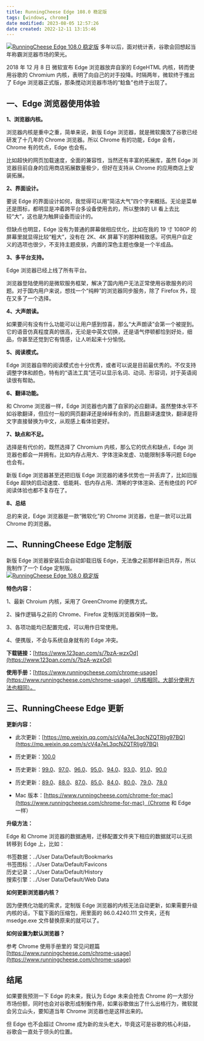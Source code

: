 ```yaml
---
title: RunningCheese Edge 108.0 稳定版
tags: [windows, chrome]
date modified: 2023-08-05 12:57:26
date created: 2022-12-11 13:15:46
---
```



[![RunningCheese Edge 108.0 稳定版](e28e8ee9e60de3e32ff5548259c22943-008i3skNgy1gqb4w27x1lj30zk059q6d.jpg)](https://tva1.sinaimg.cn/large/008i3skNgy1gqb4w27x1lj30zk059q6d.jpg)
多年以后，面对统计表，谷歌会回想起当年称霸浏览器市场的荣光。

2018 年 12 月 8 日 微软宣布 Edge 浏览器放弃自家的 EdgeHTML 内核，转而使用谷歌的 Chromium 内核，表明了向自己的对手投降。时隔两年，微软终于推出了 Edge 浏览器正式版，那条搅动浏览器市场的“鲶鱼”也终于出现了。

## 一、Edge 浏览器使用体验

**1、浏览器内核。**

浏览器内核是重中之重，简单来说，新版 Edge 浏览器，就是微软魔改了谷歌已经研发了十几年的 Chrome 浏览器。所以 Chrome 有的功能，Edge 会有，Chrome 有的优点，Edge 也会有。

比如超快的网页加载速度，全面的兼容性，当然还有丰富的拓展库，虽然 Edge 浏览器目前自身的应用商店拓展数量极少，但好在支持从 Chrome 的应用商店上安装拓展。

**2、界面设计。**

要说 Edge 的界面设计如何，我觉得可以用“简洁大气”四个字来概括。无论是菜单还是图标，都明显是冲着跨平台多设备使用去的，所以整体的 UI 看上去比较“大”，这也是为触屏设备而设计的。

但缺点也明显，Edge 没有为普通的屏幕做相应优化，比如在我的 19 寸 1080P 的屏幕里就显得比较“粗大”，没有在 2K、4K 屏幕下的那种精致感。可供用户自定义的选项也很少，不支持主题皮肤，内置的深色主题也像是一个半成品。

**3、多平台支持。**

Edge 浏览器已经上线了所有平台。

浏览器登陆使用的是微软服务框架，解决了国内用户无法正常使用谷歌服务的问题。对于国内用户来说，想找一个“纯粹”的浏览器同步服务，除了 Firefox 外，现在又多了一个选择。

**4、大声朗读。**

如果要问有没有什么功能可以让用户感到惊喜，那么“大声朗读”会第一个被提到。它的语音仿真程度真的很高，无论是中英文切换，还是语气停顿都恰到好处，细品，你甚至还觉到它有情感，让人听起来十分愉悦。

**5、阅读模式。**

Edge 浏览器自带的阅读模式也十分优秀，或者可以说是目前最优秀的。不仅支持调整字体和颜色，特有的“语法工具”还可以显示名词、动词、形容词，对于英语阅读很有帮助。

**6、翻译功能。**

和 Chrome 浏览器一样，Edge 浏览器也内置了自家的必应翻译。虽然整体水平不如谷歌翻译，但应付一般的网页翻译还是绰绰有余的，而且翻译速度快，翻译是将文字直接替换为中文，从观感上看体验更好。

**7、缺点和不足。**

选择是有代价的，既然选择了 Chromium 内核，那么它的优点和缺点，Edge 浏览器也都会一并拥有。比如内存占用大、字体渲染发虚、功能限制多等问题 Edge 也会有。

新版 Edge 浏览器甚至还把旧版 Edge 浏览器的诸多优势也一并丢弃了，比如旧版 Edge 超快的启动速度、低能耗、低内存占用、清晰的字体渲染、还有绝佳的 PDF 阅读体验也都不复存在了。

**8、总结**

总的来说，Edge 浏览器是一款“微软化”的 Chrome 浏览器，也是一款可以比肩 Chrome 的浏览器。

## 二、RunningCheese Edge 定制版

新版 Edge 浏览器安装后会自动卸载旧版 Edge，无法像之前那样新旧共存，所以我制作了一个 Edge 定制版。  
[![RunningCheese Edge 108.0 稳定版](39c079933c980b293820a6d1d9463d5f-00831rSTgy1gcft9s2s98j31400p07wi.jpg)](https://tva1.sinaimg.cn/large/00831rSTgy1gcft9s2s98j31400p07wi.jpg)

**特色内容：**

1、最新 Chroium 内核，采用了 GreenChrome 的便携方式。

2、操作逻辑与之前的 Chrome、Firefox 定制版浏览器保持一致。

3、各项功能均已配置完成，可以用作日常使用。

4、便携版，不会与系统自身就有的 Edge 冲突。

**下载链接：**[https://www.123pan.com/s/7bzA-wzxOd](https://www.123pan.com/s/7bzA-wzxOd)

**使用手册：**[https://www.runningcheese.com/chrome-usage](https://www.runningcheese.com/chrome-usage)（内核相同，大部分使用方法也相同）。

## 三、RunningCheese Edge 更新

**更新内容：**

- 此次更新：[https://mp.weixin.qq.com/s/cV4a7eL3qcNZQTRIjg97BQ](https://mp.weixin.qq.com/s/cV4a7eL3qcNZQTRIjg97BQ)

- 历史更新：[100.0](https://mp.weixin.qq.com/s/rvnCwP3HBn-5mGOKOh9LHg)

- 历史更新：[99.0](https://mp.weixin.qq.com/s/9K66Hr0oTwwHOfxqLBx44Q)、[97.0](https://mp.weixin.qq.com/s/5n_t78xlsGEODYJiN47r3A)、[96.0](https://mp.weixin.qq.com/s/k1v6N4HQJy5l_5lNRaMvLA)、[95.0](https://mp.weixin.qq.com/s/iMV_diQNzUj3sU_nogJlOg)、[94.0](https://mp.weixin.qq.com/s/R75akb4pFX0CGhG-BRgGmQ)、[93.0](https://mp.weixin.qq.com/s/v4wf-MZEIpT8Bpoi16oiQw)、[91.0](https://mp.weixin.qq.com/s/86F8AoYo1oxk4aS1TYbx9w)、[90.0](https://mp.weixin.qq.com/s/WWwTkPLl44F8wnuipf-5QQ)

- 历史更新：[89.0](https://mp.weixin.qq.com/s/gpfV0MN_mtMJV7Eej6nv4w)、[88.0](https://mp.weixin.qq.com/s/Tz6JmoX5I5FrgCX6F8T1Iw)、[87.0](https://mp.weixin.qq.com/s/oqaFqigli6YeI8FiG8jxdw)、[85.0](https://mp.weixin.qq.com/s/inNa0vz-_H1GeD4d15gAiw)、[84.0](https://mp.weixin.qq.com/s/UpjXiqSBB8QLcX458FBYcw)、[80.0](https://mp.weixin.qq.com/s/ZkiA-7aIf2fb7mRZx0I27A)、[79.0](https://mp.weixin.qq.com/s/wPYw3n7msI34f9pNOkif8Q)、[78.0](https://mp.weixin.qq.com/s/bYlpvuy5OMZmemvH-YoCMQ)

- Mac 版本：[https://www.runningcheese.com/chrome-for-mac](https://www.runningcheese.com/chrome-for-mac)（Chrome 和 Edge 一样）

**升级方法：**

Edge 和 Chrome 浏览器的数据通用，迁移配置文件夹下相应的数据就可以无损 转移到 Edge 上，比如：

书签数据：../User Data/Default/Bookmarks  
书签图标：../User Data/Default/Favicons  
历史记录：../User Data/Default/History  
搜索引擎：../User Data/Default/Web Data

**如何更新浏览器内核？**

因为便携化功能的需求，定制版 Edge 浏览器的内核无法自动更新，如果需要升级内核的话，下载下面的压缩包，用里面的 86.0.4240.111 文件夹，还有 msedge.exe 文件替换原来的就可以了。

**如何设置为默认浏览器？**

参考 Chrome 使用手册里的 常见问题篇 [https://www.runningcheese.com/chrome-usage](https://www.runningcheese.com/chrome-usage)

## 结尾

如果要我预测一下 Edge 的未来，我认为 Edge 未来会抢去 Chrome 的一大部分市场份额，同时也会对谷歌形成制衡作用，如果谷歌做出了什么出格行为，微软就会另立山头，要知道当年 Chrome 浏览器也是这样出来的。

但 Edge 也不会超过 Chrome 成为新的龙头老大，毕竟这可是谷歌的核心利益，谷歌会一直处于领头的位置。
